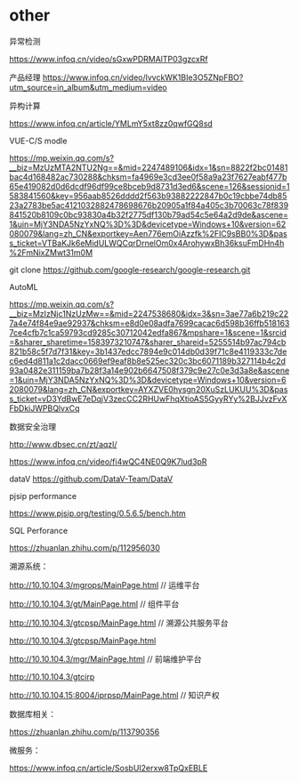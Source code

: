 # other
异常检测

https://www.infoq.cn/video/sGxwPDRMAlTP03gzcxRf

产品经理
https://www.infoq.cn/video/lvvckWK1BIe3O5ZNpFBO?utm_source=in_album&utm_medium=video

异构计算

https://www.infoq.cn/article/YMLmY5xt8zz0qwfGQ8sd

VUE-C/S modle

https://mp.weixin.qq.com/s?__biz=MzUzMTA2NTU2Ng==&mid=2247489106&idx=1&sn=8822f2bc01481bac4d168482ac730288&chksm=fa4969e3cd3ee0f58a9a23f7627eabf477b65e419082d0d6dcdf96df99ce8bceb9d8731d3ed6&scene=126&sessionid=1583841560&key=956aab8526dddd2f563b93882222847b0c19cbbe74db8523a2783be5ac4121032882478698676b20905a1f84a405c3b70063c78f839841520b8109c0bc93830a4b32f2775df130b79ad54c5e64a2d9de&ascene=1&uin=MjY3NDA5NzYxNQ%3D%3D&devicetype=Windows+10&version=62080079&lang=zh_CN&exportkey=Aen776emOiAzzfk%2FIC9sBB0%3D&pass_ticket=VTBaKJk6eMidULWQCqrDrnelOm0x4ArohywxBh36ksuFmDHn4h%2FmNixZMwt31m0M


git clone https://github.com/google-research/google-research.git

AutoML 

https://mp.weixin.qq.com/s?__biz=MzIzNjc1NzUzMw==&mid=2247538680&idx=3&sn=3ae77a6b219c227a4e74f84e9ae92937&chksm=e8d0e08adfa7699cacac6d598b36ffb5181637ce4cfb7c1ca59793cd9285c30712042edfa867&mpshare=1&scene=1&srcid=&sharer_sharetime=1583973210747&sharer_shareid=5255514b97ac794cb821b58c5f7d7f31&key=3b1437edcc7894e9c014db0d39f71c8e4119333c7dec6ed4d811a1c2dacc0669ef9eaf8b8e525ec320c3bc6071189b327114b4c2d93a0482e311159ba7b28f3a14e902b6647508f379c9e27c0e3d3a8e&ascene=1&uin=MjY3NDA5NzYxNQ%3D%3D&devicetype=Windows+10&version=62080079&lang=zh_CN&exportkey=AYXZVE0hysgn20XuSzLUKUU%3D&pass_ticket=vD3YdBwE7eDqjV3zecCC2RHUwFhqXtioAS5GyyRYy%2BJJvzFvXFbDkiJWPBQlvxCq

数据安全治理

http://www.dbsec.cn/zt/aqzl/

https://www.infoq.cn/video/fi4wQC4NE0Q9K7lud3pR

dataV
https://github.com/DataV-Team/DataV


pjsip performance 

https://www.pjsip.org/testing/0.5.6.5/bench.htm

SQL Perforance 

https://zhuanlan.zhihu.com/p/112956030

溯源系统： 

http://10.10.104.3/mgrops/MainPage.html // 运维平台

http://10.10.104.3/gt/MainPage.html     // 组件平台

http://10.10.104.3/gtcpsp/MainPage.html  // 溯源公共服务平台

http://10.10.104.3/gtcpsp/MainPage.html

http://10.10.104.3/mgr/MainPage.html    // 前端维护平台

http://10.10.104.3/gtcirp

http://10.10.104.15:8004/iprpsp/MainPage.html    // 知识产权



数据库相关： 

https://zhuanlan.zhihu.com/p/113790356

 微服务： 

https://www.infoq.cn/article/SosbUI2erxw8TpQxEBLE



